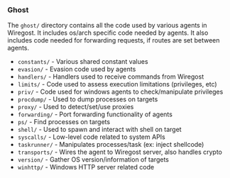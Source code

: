 ### Ghost

The `ghost/` directory contains all the code used by various agents in Wiregost.
It includes os/arch specific code needed by agents.
It also includes code needed for forwarding requests, if routes are set between agents.

* `constants/`      - Various shared constant values
* `evasion/`        - Evasion code used by agents
* `handlers/`       - Handlers used to receive commands from Wiregost
* `limits/`         - Code used to assess execution limitations (privileges, etc)
* `priv/`           - Code used for windows agents to check/manipulate privileges
* `procdump/`       - Used to dump processes on targets
* `proxy/`          - Used to detect/set/use proxies
* `forwarding/`     - Port forwarding functionality of agents
* `ps/`             - Find processes on targets
* `shell/`          - Used to spawn and interact with shell on target
* `syscalls/`       - Low-level code related to system APIs
* `taskrunner/`     - Manipulates processes/task (ex: inject shellcode)
* `transports/`     - Wires the agent to Wiregost server, also handles crypto
* `version/`        - Gather OS version/information of targets
* `winhttp/`        - Windows HTTP server related code

